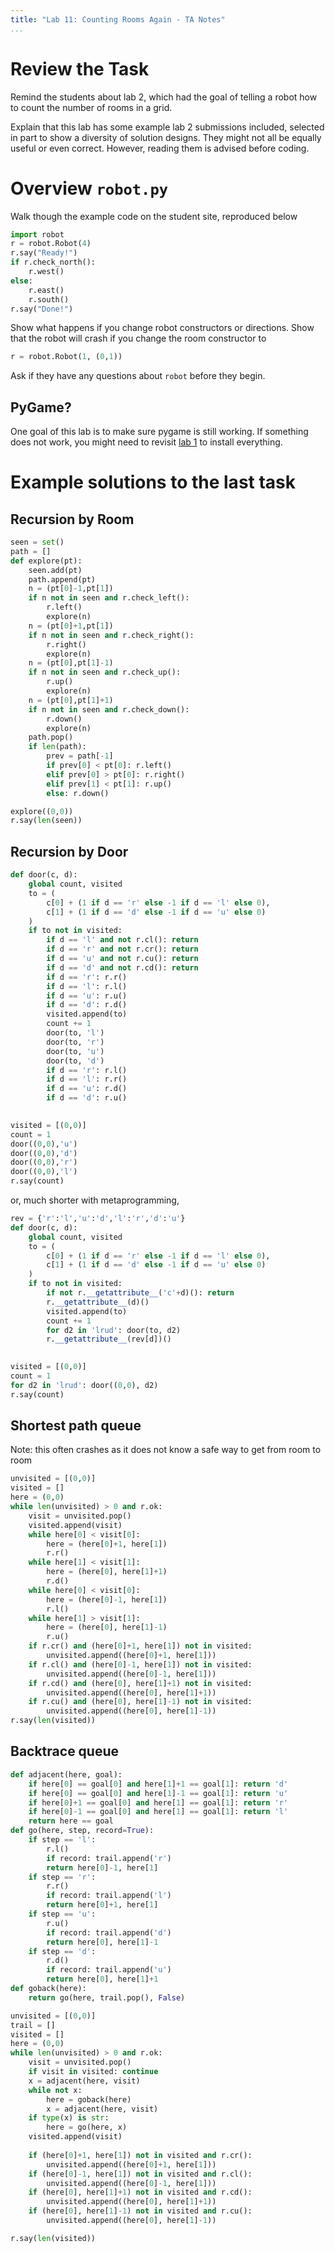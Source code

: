 ```yaml
---
title: "Lab 11: Counting Rooms Again - TA Notes"
...
```



# Review the Task

Remind the students about lab 2, which had the goal of telling a robot how to count the number of rooms in a grid.

Explain that this lab has some example lab 2 submissions included, selected in part to show a diversity of solution designs. They might not all be equally useful or even correct. However, reading them is advised before coding.

# Overview `robot.py`

Walk though the example code on the student site, reproduced below

````python
import robot
r = robot.Robot(4)
r.say("Ready!")
if r.check_north():
    r.west()
else:
    r.east()
    r.south()
r.say("Done!")
````

Show what happens if you change robot constructors or directions.
Show that the robot will crash if you change the room constructor to

````python
r = robot.Robot(1, (0,1))
````

Ask if they have any questions about `robot` before they begin.

## PyGame?

One goal of this lab is to make sure pygame is still working.
If something does not work, you might need to revisit [lab 1](lab01-installing.html) to install everything.

# Example solutions to the last task

## Recursion by Room

````python
seen = set()
path = []
def explore(pt):
    seen.add(pt)
    path.append(pt)
    n = (pt[0]-1,pt[1])
    if n not in seen and r.check_left():
        r.left()
        explore(n)
    n = (pt[0]+1,pt[1])
    if n not in seen and r.check_right():
        r.right()
        explore(n)
    n = (pt[0],pt[1]-1)
    if n not in seen and r.check_up():
        r.up()
        explore(n)
    n = (pt[0],pt[1]+1)
    if n not in seen and r.check_down():
        r.down()
        explore(n)
    path.pop()
    if len(path):
        prev = path[-1]
        if prev[0] < pt[0]: r.left()
        elif prev[0] > pt[0]: r.right()
        elif prev[1] < pt[1]: r.up()
        else: r.down()

explore((0,0))
r.say(len(seen))
````

## Recursion by Door

````python
def door(c, d):
    global count, visited
    to = (
        c[0] + (1 if d == 'r' else -1 if d == 'l' else 0), 
        c[1] + (1 if d == 'd' else -1 if d == 'u' else 0)
    )
    if to not in visited:
        if d == 'l' and not r.cl(): return
        if d == 'r' and not r.cr(): return
        if d == 'u' and not r.cu(): return
        if d == 'd' and not r.cd(): return
        if d == 'r': r.r()
        if d == 'l': r.l()
        if d == 'u': r.u()
        if d == 'd': r.d()
        visited.append(to)
        count += 1
        door(to, 'l')
        door(to, 'r')
        door(to, 'u')
        door(to, 'd')
        if d == 'r': r.l()
        if d == 'l': r.r()
        if d == 'u': r.d()
        if d == 'd': r.u()
        

visited = [(0,0)]
count = 1
door((0,0),'u')
door((0,0),'d')
door((0,0),'r')
door((0,0),'l')
r.say(count)
````

or, much shorter with metaprogramming,

````python
rev = {'r':'l','u':'d','l':'r','d':'u'}
def door(c, d):
    global count, visited
    to = (
        c[0] + (1 if d == 'r' else -1 if d == 'l' else 0), 
        c[1] + (1 if d == 'd' else -1 if d == 'u' else 0)
    )
    if to not in visited:
        if not r.__getattribute__('c'+d)(): return
        r.__getattribute__(d)()
        visited.append(to)
        count += 1
        for d2 in 'lrud': door(to, d2)
        r.__getattribute__(rev[d])()
        

visited = [(0,0)]
count = 1
for d2 in 'lrud': door((0,0), d2)
r.say(count)
````

## Shortest path queue

Note: this often crashes as it does not know a safe way to get from room to room

````python
unvisited = [(0,0)]
visited = []
here = (0,0)
while len(unvisited) > 0 and r.ok:
    visit = unvisited.pop()
    visited.append(visit)
    while here[0] < visit[0]:
        here = (here[0]+1, here[1])
        r.r() 
    while here[1] < visit[1]:
        here = (here[0], here[1]+1)
        r.d()
    while here[0] < visit[0]:
        here = (here[0]-1, here[1])
        r.l()
    while here[1] > visit[1]:
        here = (here[0], here[1]-1)
        r.u()
    if r.cr() and (here[0]+1, here[1]) not in visited:
        unvisited.append((here[0]+1, here[1]))
    if r.cl() and (here[0]-1, here[1]) not in visited:
        unvisited.append((here[0]-1, here[1]))
    if r.cd() and (here[0], here[1]+1) not in visited:
        unvisited.append((here[0], here[1]+1))
    if r.cu() and (here[0], here[1]-1) not in visited:
        unvisited.append((here[0], here[1]-1))
r.say(len(visited))
````

## Backtrace queue


````python
def adjacent(here, goal):
    if here[0] == goal[0] and here[1]+1 == goal[1]: return 'd'
    if here[0] == goal[0] and here[1]-1 == goal[1]: return 'u'
    if here[0]+1 == goal[0] and here[1] == goal[1]: return 'r'
    if here[0]-1 == goal[0] and here[1] == goal[1]: return 'l'
    return here == goal
def go(here, step, record=True):
    if step == 'l': 
        r.l()
        if record: trail.append('r')
        return here[0]-1, here[1]
    if step == 'r': 
        r.r()
        if record: trail.append('l')
        return here[0]+1, here[1]
    if step == 'u': 
        r.u()
        if record: trail.append('d')
        return here[0], here[1]-1
    if step == 'd': 
        r.d()
        if record: trail.append('u')
        return here[0], here[1]+1
def goback(here):
    return go(here, trail.pop(), False)

unvisited = [(0,0)]
trail = []
visited = []
here = (0,0)
while len(unvisited) > 0 and r.ok:
    visit = unvisited.pop()
    if visit in visited: continue
    x = adjacent(here, visit)
    while not x:
        here = goback(here)
        x = adjacent(here, visit)
    if type(x) is str:
        here = go(here, x)
    visited.append(visit)
    
    if (here[0]+1, here[1]) not in visited and r.cr():
        unvisited.append((here[0]+1, here[1]))
    if (here[0]-1, here[1]) not in visited and r.cl():
        unvisited.append((here[0]-1, here[1]))
    if (here[0], here[1]+1) not in visited and r.cd():
        unvisited.append((here[0], here[1]+1))
    if (here[0], here[1]-1) not in visited and r.cu():
        unvisited.append((here[0], here[1]-1))

r.say(len(visited))
````
